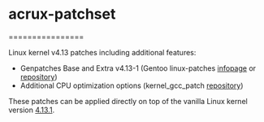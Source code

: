 # acrux-patchset
================

Linux kernel v4.13 patches including additional features:

- Genpatches Base and Extra v4.13-1 (Gentoo linux-patches [infopage](http://dev.gentoo.org/~mpagano/genpatches/) or [repository](https://gitweb.gentoo.org/proj/linux-patches.git))
- Additional CPU optimization options (kernel_gcc_patch [repository](https://github.com/graysky2/kernel_gcc_patch))

These patches can be applied directly on top of the vanilla Linux kernel version [4.13.1](https://cdn.kernel.org/pub/linux/kernel/v4.x/linux-4.13.1.tar.xz).
